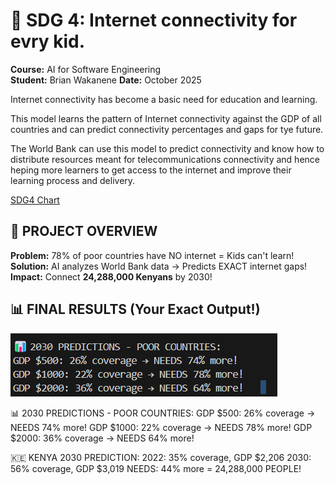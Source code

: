 # 🚀 SDG 4: Internet connectivity for evry kid.

**Course:** AI for Software Engineering  
**Student:** Brian Wakanene
**Date:** October 2025

Internet connectivity has become a basic need for education and learning.

This model learns the pattern of Internet connectivity against the GDP of all countries and can predict connectivity percentages and gaps for tye future.

The World Bank can use this model to predict connectivity and know how to distribute resources meant for telecommunications connectivity and hence heping more learners to get access to the internet and improve their learning process and delivery.

[SDG4 Chart](sdg4_final.png)

## 🎯 **PROJECT OVERVIEW**
**Problem:** 78% of poor countries have NO internet = Kids can't learn!  
**Solution:** AI analyzes World Bank data → Predicts EXACT internet gaps!  
**Impact:** Connect **24,288,000 Kenyans** by 2030!

## 📊 FINAL RESULTS (Your Exact Output!)

![alt text](image.png)

📊 2030 PREDICTIONS - POOR COUNTRIES:
GDP $500: 26% coverage → NEEDS 74% more!
GDP $1000: 22% coverage → NEEDS 78% more!
GDP $2000: 36% coverage → NEEDS 64% more!

🇰🇪 KENYA 2030 PREDICTION:
2022: 35% coverage, GDP $2,206
2030: 56% coverage, GDP $3,019
NEEDS: 44% more = 24,288,000 PEOPLE!